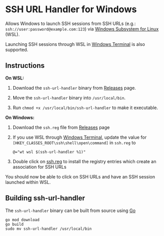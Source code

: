 # SSH URL Handler for Windows

Allows Windows to launch SSH sessions from SSH URLs (e.g.: `ssh://user:password@example.com:123`) via [Windows Subsystem for Linux](https://docs.microsoft.com/en-us/windows/wsl/about) (WSL).

Launching SSH sessions through WSL in [Windows Terminal](https://github.com/microsoft/terminal) is also supported.

## Instructions

**On WSL:**

1. Download the `ssh-url-handler` binary from [Releases](https://github.com/leonseng/windows-ssh-url-handler/releases) page.

1. Move the `ssh-url-handler` binary into `/usr/local/bin`.

1. Run `chmod +x /usr/local/bin/ssh-url-handler` to make it executable.

**On Windows:**

1. Download the `ssh.reg` file from [Releases](https://github.com/leonseng/windows-ssh-url-handler/releases) page

1. If you use WSL through [Windows Terminal](https://github.com/microsoft/terminal), update the value for `[HKEY_CLASSES_ROOT\ssh\shell\open\command]` in `ssh.reg` to
    ```
    @="wt wsl $(ssh-url-handler %1)"
    ```

1. Double click on [ssh.reg](./ssh.reg) to install the registry entries which create an association for SSH URLs

You should now be able to click on SSH URLs and have an SSH session launched within WSL.

## Building ssh-url-handler

The `ssh-url-handler` binary can be built from source using [Go](https://golang.org/)
```
go mod download
go build
sudo mv ssh-url-handler /usr/local/bin
```
